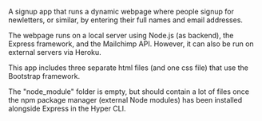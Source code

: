 A signup app that runs a dynamic webpage where people signup for newletters, or similar, by entering their full names and email addresses.

The webpage runs on a local server using Node.js (as backend), the Express framework, and the Mailchimp API. However, it can also be run on external servers via Heroku.

This app includes three separate html files (and one css file) that use the Bootstrap framework. 

The "node_module" folder is empty, but should contain a lot of files once the npm package manager (external Node modules) has been installed alongside Express in the Hyper CLI.

